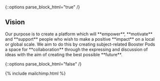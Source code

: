 {::options parse_block_html="true" /}

## Vision

<div class="quote">
  Our purpose is to create a platform which will **empower**, **motivate** and **support** people who wish to make a positive **impact** on a local or global scale. We aim to do this by creating subject-related Booster Pods a space for **collaboration** through the expressing and discussion of  ideas with the aim of creating the best possible **future**.
</div>

{::options parse_block_html="false" /}

{% include mailchimp.html %}
